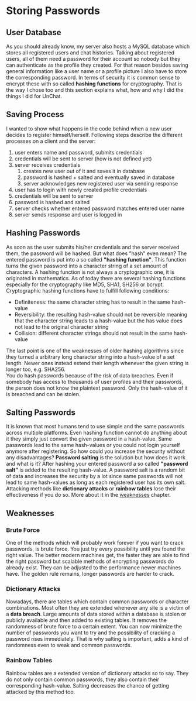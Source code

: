 # Storing Passwords
## User Database
As you should already know, my server also hosts a MySQL database which stores all registered users and
chat histories. Talking about registered users, all of them need a password for their account so nobody but
they can authenticate as the profile they created. For that reason besides saving general information like
a user name or a profile picture I also have to store the corresponding password. In terms of security it is
common sense to encrypt these with so called **hashing functions** for cryptography. That is the way I chose too
and this section explains what, how and why I did the things I did for UnChat.

## Saving Process
I wanted to show what happens in the code behind when a new user decides to register himself/herself.
Following steps describe the different processes on a client and the server:
1. user enters name and password, submits credentials
2. credentials will be sent to server (how is not defined yet)
3. server receives credentials  
    1. creates new user out of it and saves it in database  
    2. password is hashed + salted and eventually saved in database  
    3. server acknowledges new registered user via sending response  
4. user has to login with newly created profile credentials
5. credentials will be sent to server
6. password is hashed and salted
7. server checks whether entered password matches entered user name
8. server sends response and user is logged in

## Hashing Passwords
As soon as the user submits his/her credentials and the server received them, the password will be hashed.
But what does "hash" even mean? The entered password is put into a so called **"hashing function"**. This
function turns the given password into a character string of a set amount of characters. A hashing function
is not always a cryptographic one, it is originated in mathematics.  As of today there are several hashing
functions especially for the cryptography like MD5, SHA1, SH256 or bcrypt. Cryptographic hashing functions
have to fulfill following conditions:
- Definiteness: the same character string has to result in the same hash-value
- Reversibility: the resulting hash-value should not be reversible meaning that the character string leads
to a hash-value but the has value does not lead to the original character string
- Collision: different character strings should not result in the same hash-value  

The last point is one of the weaknesses of older hashing algorithms since they turned a arbitrary long
character string into a hash-value of a set length. Newer ones instead  extend their length whenever the
given string is longer too, e.g. SHA256.  
You do hash passwords because of the risk of data breaches. Even if somebody has access to thousands of
user profiles and their passwords, the person does not know the plaintext password. Only the hash-value
of it is breached and can be stolen.

## Salting Passwords
It is known that most humans tend to use simple and the same passwords across multiple platforms. Even
hashing function cannot do anything about it they simply just convert the given password in a hash-value.
Same passwords lead to the same hash-values or you could not login yourself anymore after registering. So
how could you increase the security without any disadvantages? **Password salting** is the solution but
how does it work and what is it? After hashing your entered password a so called **"password salt"** is
added to the resulting hash-value. A password salt is a random bit of data and increases the security
by a lot since same passwords will not lead to same hash-values as long as each registered user has its
own salt. Attacking methods like **dictionary attacks** or **rainbow tables** lose their effectiveness
if you do so. More about it in the [weaknesses](#Weaknesses) chapter.

## Weaknesses
### Brute Force
One of the methods which will probably work forever if you want to crack passwords, is brute force. You just
try every possibility until you found the right value. The better modern machines get, the faster they are
able to find the right password but scalable methods of encrypting passwords do already exist. They can be
adjusted to the performance newer machines have. The golden rule remains, longer passwords are harder to crack.
### Dictionary Attacks
Nowadays, there are tables which contain common passwords or character combinations. Most often they are
extended whenever any site is a victim of a **data breach**. Large amounts of data stored within a database
is stolen or publicly available and then added to existing tables. It removes the randomness of brute force
to a certain extent. You can now minimize the number of passwords you want to try and the possibility of
cracking a password rises immediately. That is why salting is important, adds a kind of randomness even to
weak and common passwords.
### Rainbow Tables
Rainbow tables are a extended version of dictionary attacks so to say. They do not only contain common
passwords, they also contain their corresponding hash-value. Salting decreases the chance of getting attacked
by this method too.
